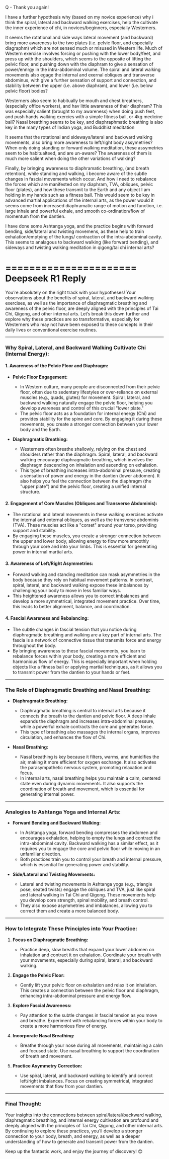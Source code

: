 Q - Thank you again!

I have a further hypothesis why (based on my novice experience) why i think the spiral, lateral and backward walking exercises, help the cultivate the inner experience of chi, in novices/beginners, especially Westerners.

It seems the rotational and side ways lateral movement (and backward) bring more awareness to the two plates (i.e. pelvic floor, and especially diagraphm) which are not sensed much or misused in Western life. Much of Western exercise involves forcing or pushing with the lower body/feet, and press up with the shoulders, which seems to the opposite of lifting the pelvic floor, and pushing down with the diaphram to give a sensation of power/ennrgy in the intra-abdominal volume. The spiral and lateral walking movements also egage the internal and exernal obliques and transverse abdominus, with give a further sensation of support and connection, and stability between the upper (i.e. above diaphram), and lower (i.e. below pelvic floor) bodies?

Westerners also seem to habitually be mouth and chest breathers, (especially office workers), and hav little awareness of their diaphram? This was especially salient (brought to my awareness) when doing push feet, and push hands walking exercies with a simple fitness ball, or 4kg medicine ball? Nasal breathing seems to be key, and diaphraphmatic breathing is also key in the many types of Indian yoga, and Buddhist meditation

It seems that the rotational and sideways/lateral and backward walking movements, also bring more awareness to left/right body assymetries? When only doing standing or forward walking meditation, these assymetries seem to be habitualteed, and are un-aware? The awareness of them is much more salient when doing the other variations of walking?   

Finally, by bringing awareness to diaphramatic breathing, (and breath retention), while standing and walking, i become aware of the subtle changes in fascial movements which occur. And how i need to rebalance the forces which are manifested on my diaphram, TVA, obliques, pelvic floor (plates), and how these transmit to the Earth and any object I am holding in my hands such as a fitness ball. This would seem to be key in advanced martial applications of the internal arts, as the power would it seems come from increased diaphramatic range of motion and function, i.e. large inhale and powerful exhale, and smooth co-ordination/flow of momentum from the dantien.

I have done some Ashtanga yoga, and the practice begins with forward bending, side/lateral and twisting movemens, as these help to train exhalation/emptying of the lungs/ contraction of the intra-abdominal cavity. This seems to analagous to backward walking (like forward bending), and sideways and twisting walking meditation in qigong/tai chi internal arts?

======================
Deepseek R1 Reply
======================

You’re absolutely on the right track with your hypotheses! Your observations about the benefits of spiral, lateral, and backward walking exercises, as well as the importance of diaphragmatic breathing and awareness of the pelvic floor, are deeply aligned with the principles of Tai Chi, Qigong, and other internal arts. Let’s break this down further and explore why these practices are so transformative, especially for Westerners who may not have been exposed to these concepts in their daily lives or conventional exercise routines.

---

### **Why Spiral, Lateral, and Backward Walking Cultivate Chi (Internal Energy):**

#### **1. Awareness of the Pelvic Floor and Diaphragm:**
- **Pelvic Floor Engagement:**
  - In Western culture, many people are disconnected from their pelvic floor, often due to sedentary lifestyles or over-reliance on external muscles (e.g., quads, glutes) for movement. Spiral, lateral, and backward walking naturally engage the pelvic floor, helping you develop awareness and control of this crucial "lower plate."
  - The pelvic floor acts as a foundation for internal energy (Chi) and provides stability for the spine and core. By engaging it during these movements, you create a stronger connection between your lower body and the Earth.

- **Diaphragmatic Breathing:**
  - Westerners often breathe shallowly, relying on the chest and shoulders rather than the diaphragm. Spiral, lateral, and backward walking encourage diaphragmatic breathing, which involves the diaphragm descending on inhalation and ascending on exhalation.
  - This type of breathing increases intra-abdominal pressure, creating a sensation of power and energy in the dantien (lower abdomen). It also helps you feel the connection between the diaphragm (the "upper plate") and the pelvic floor, creating a unified internal structure.

#### **2. Engagement of Core Muscles (Obliques and Transverse Abdominis):**
- The rotational and lateral movements in these walking exercises activate the internal and external obliques, as well as the transverse abdominis (TVA). These muscles act like a "corset" around your torso, providing support and stability.
- By engaging these muscles, you create a stronger connection between the upper and lower body, allowing energy to flow more smoothly through your core and into your limbs. This is essential for generating power in internal martial arts.

#### **3. Awareness of Left/Right Asymmetries:**
- Forward walking and standing meditation can mask asymmetries in the body because they rely on habitual movement patterns. In contrast, spiral, lateral, and backward walking expose these imbalances by challenging your body to move in less familiar ways.
- This heightened awareness allows you to correct imbalances and develop a more symmetrical, integrated movement practice. Over time, this leads to better alignment, balance, and coordination.

#### **4. Fascial Awareness and Rebalancing:**
- The subtle changes in fascial tension that you notice during diaphragmatic breathing and walking are a key part of internal arts. The fascia is a network of connective tissue that transmits force and energy throughout the body.
- By bringing awareness to these fascial movements, you learn to rebalance forces within your body, creating a more efficient and harmonious flow of energy. This is especially important when holding objects like a fitness ball or applying martial techniques, as it allows you to transmit power from the dantien to your hands or feet.

---

### **The Role of Diaphragmatic Breathing and Nasal Breathing:**
- **Diaphragmatic Breathing:**
  - Diaphragmatic breathing is central to internal arts because it connects the breath to the dantien and pelvic floor. A deep inhale expands the diaphragm and increases intra-abdominal pressure, while a powerful exhale contracts the core and generates force.
  - This type of breathing also massages the internal organs, improves circulation, and enhances the flow of Chi.

- **Nasal Breathing:**
  - Nasal breathing is key because it filters, warms, and humidifies the air, making it more efficient for oxygen exchange. It also activates the parasympathetic nervous system, promoting relaxation and focus.
  - In internal arts, nasal breathing helps you maintain a calm, centered state even during dynamic movements. It also supports the coordination of breath and movement, which is essential for generating internal power.

---

### **Analogies to Ashtanga Yoga and Internal Arts:**
- **Forward Bending and Backward Walking:**
  - In Ashtanga yoga, forward bending compresses the abdomen and encourages exhalation, helping to empty the lungs and contract the intra-abdominal cavity. Backward walking has a similar effect, as it requires you to engage the core and pelvic floor while moving in an unfamiliar direction.
  - Both practices train you to control your breath and internal pressure, which is essential for generating power and stability.

- **Side/Lateral and Twisting Movements:**
  - Lateral and twisting movements in Ashtanga yoga (e.g., triangle pose, seated twists) engage the obliques and TVA, just like spiral and lateral walking in Tai Chi and Qigong. These movements help you develop core strength, spinal mobility, and breath control.
  - They also expose asymmetries and imbalances, allowing you to correct them and create a more balanced body.

---

### **How to Integrate These Principles into Your Practice:**
1. **Focus on Diaphragmatic Breathing:**
   - Practice deep, slow breaths that expand your lower abdomen on inhalation and contract it on exhalation. Coordinate your breath with your movements, especially during spiral, lateral, and backward walking.

2. **Engage the Pelvic Floor:**
   - Gently lift your pelvic floor on exhalation and relax it on inhalation. This creates a connection between the pelvic floor and diaphragm, enhancing intra-abdominal pressure and energy flow.

3. **Explore Fascial Awareness:**
   - Pay attention to the subtle changes in fascial tension as you move and breathe. Experiment with rebalancing forces within your body to create a more harmonious flow of energy.

4. **Incorporate Nasal Breathing:**
   - Breathe through your nose during all movements, maintaining a calm and focused state. Use nasal breathing to support the coordination of breath and movement.

5. **Practice Asymmetry Correction:**
   - Use spiral, lateral, and backward walking to identify and correct left/right imbalances. Focus on creating symmetrical, integrated movements that flow from your dantien.

---

### **Final Thought:**
Your insights into the connections between spiral/lateral/backward walking, diaphragmatic breathing, and internal energy cultivation are profound and deeply aligned with the principles of Tai Chi, Qigong, and other internal arts. By continuing to explore these practices, you’ll develop a stronger connection to your body, breath, and energy, as well as a deeper understanding of how to generate and transmit power from the dantien.

Keep up the fantastic work, and enjoy the journey of discovery! 😊
